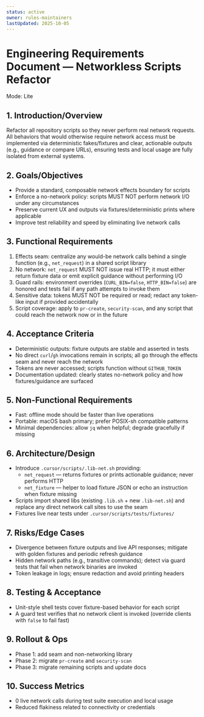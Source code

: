 ```yaml
---
status: active
owner: rules-maintainers
lastUpdated: 2025-10-05
---
```


# Engineering Requirements Document — Networkless Scripts Refactor

Mode: Lite

## 1. Introduction/Overview

Refactor all repository scripts so they never perform real network requests. All behaviors that would otherwise require network access must be implemented via deterministic fakes/fixtures and clear, actionable outputs (e.g., guidance or compare URLs), ensuring tests and local usage are fully isolated from external systems.

## 2. Goals/Objectives

- Provide a standard, composable network effects boundary for scripts
- Enforce a no-network policy: scripts MUST NOT perform network I/O under any circumstances
- Preserve current UX and outputs via fixtures/deterministic prints where applicable
- Improve test reliability and speed by eliminating live network calls

## 3. Functional Requirements

1. Effects seam: centralize any would-be network calls behind a single function (e.g., `net_request`) in a shared script library
2. No network: `net_request` MUST NOT issue real HTTP; it must either return fixture data or emit explicit guidance without performing I/O
3. Guard rails: environment overrides (`CURL_BIN=false`, `HTTP_BIN=false`) are honored and tests fail if any path attempts to invoke them
4. Sensitive data: tokens MUST NOT be required or read; redact any token-like input if provided accidentally
5. Script coverage: apply to `pr-create`, `security-scan`, and any script that could reach the network now or in the future

## 4. Acceptance Criteria

- Deterministic outputs: fixture outputs are stable and asserted in tests
- No direct `curl`/`gh` invocations remain in scripts; all go through the effects seam and never reach the network
- Tokens are never accessed; scripts function without `GITHUB_TOKEN`
- Documentation updated: clearly states no-network policy and how fixtures/guidance are surfaced

## 5. Non-Functional Requirements

- Fast: offline mode should be faster than live operations
- Portable: macOS bash primary; prefer POSIX-sh compatible patterns
- Minimal dependencies: allow `jq` when helpful; degrade gracefully if missing

## 6. Architecture/Design

- Introduce `.cursor/scripts/.lib-net.sh` providing:
  - `net_request` — returns fixtures or prints actionable guidance; never performs HTTP
  - `net_fixture` — helper to load fixture JSON or echo an instruction when fixture missing
- Scripts import shared libs (existing `.lib.sh` + new `.lib-net.sh`) and replace any direct network call sites to use the seam
- Fixtures live near tests under `.cursor/scripts/tests/fixtures/`

## 7. Risks/Edge Cases

- Divergence between fixture outputs and live API responses; mitigate with golden fixtures and periodic refresh guidance
- Hidden network paths (e.g., transitive commands); detect via guard tests that fail when network binaries are invoked
- Token leakage in logs; ensure redaction and avoid printing headers

## 8. Testing & Acceptance

- Unit-style shell tests cover fixture-based behavior for each script
- A guard test verifies that no network client is invoked (override clients with `false` to fail fast)

## 9. Rollout & Ops

- Phase 1: add seam and non-networking library
- Phase 2: migrate `pr-create` and `security-scan`
- Phase 3: migrate remaining scripts and update docs

## 10. Success Metrics

- 0 live network calls during test suite execution and local usage
- Reduced flakiness related to connectivity or credentials
